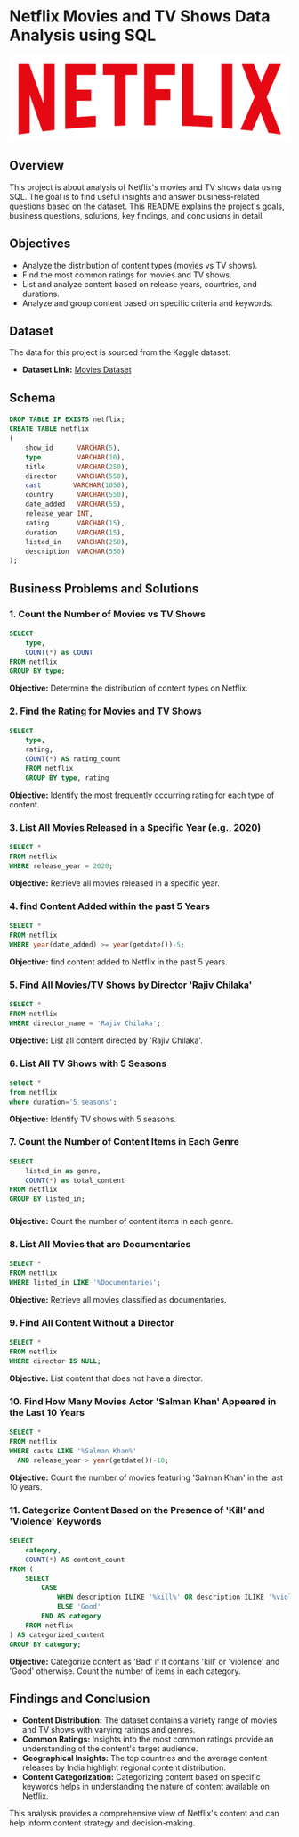 # Netflix Movies and TV Shows Data Analysis using SQL

![](https://github.com/sreelekha4/netffix_sql_project/blob/main/logo.png)

## Overview
This project is about analysis of Netflix's movies and TV shows data using SQL. The goal is to find useful insights and answer business-related questions based on the dataset. This README explains the project's goals, business questions, solutions, key findings, and conclusions in detail.

## Objectives

- Analyze the distribution of content types (movies vs TV shows).
- Find the most common ratings for movies and TV shows.
- List and analyze content based on release years, countries, and durations.
- Analyze and group content based on specific criteria and keywords.

## Dataset

The data for this project is sourced from the Kaggle dataset:

- **Dataset Link:** [Movies Dataset](https://www.kaggle.com/datasets/shivamb/netflix-shows?resource=download)

## Schema

```sql
DROP TABLE IF EXISTS netflix;
CREATE TABLE netflix
(
    show_id      VARCHAR(5),
    type         VARCHAR(10),
    title        VARCHAR(250),
    director     VARCHAR(550),
    cast        VARCHAR(1050),
    country      VARCHAR(550),
    date_added   VARCHAR(55),
    release_year INT,
    rating       VARCHAR(15),
    duration     VARCHAR(15),
    listed_in    VARCHAR(250),
    description  VARCHAR(550)
);
```

## Business Problems and Solutions

### 1. Count the Number of Movies vs TV Shows

```sql
SELECT 
    type,
    COUNT(*) as COUNT
FROM netflix
GROUP BY type;
```

**Objective:** Determine the distribution of content types on Netflix.

### 2. Find the Rating for Movies and TV Shows

```sql
SELECT 
    type,
    rating,
    COUNT(*) AS rating_count
    FROM netflix
    GROUP BY type, rating
```

**Objective:** Identify the most frequently occurring rating for each type of content.

### 3. List All Movies Released in a Specific Year (e.g., 2020)

```sql
SELECT * 
FROM netflix
WHERE release_year = 2020;
```

**Objective:** Retrieve all movies released in a specific year.
### 4. find Content Added within the past 5 Years

```sql
SELECT *
FROM netflix
WHERE year(date_added) >= year(getdate())-5;
```

**Objective:** find content added to Netflix in the past 5 years.

### 5. Find All Movies/TV Shows by Director 'Rajiv Chilaka'

```sql
SELECT *
FROM netflix
WHERE director_name = 'Rajiv Chilaka';
```

**Objective:** List all content directed by 'Rajiv Chilaka'.

### 6. List All TV Shows with 5 Seasons

```sql
select * 
from netflix
where duration='5 seasons';
```

**Objective:** Identify TV shows with 5 seasons.

### 7. Count the Number of Content Items in Each Genre

```sql
SELECT 
    listed_in as genre,
    COUNT(*) as total_content
FROM netflix
GROUP BY listed_in;
```
###

**Objective:** Count the number of content items in each genre.

### 8. List All Movies that are Documentaries

```sql
SELECT * 
FROM netflix
WHERE listed_in LIKE '%Documentaries';
```

**Objective:** Retrieve all movies classified as documentaries.

### 9. Find All Content Without a Director

```sql
SELECT * 
FROM netflix
WHERE director IS NULL;
```

**Objective:** List content that does not have a director.

### 10. Find How Many Movies Actor 'Salman Khan' Appeared in the Last 10 Years

```sql
SELECT * 
FROM netflix
WHERE casts LIKE '%Salman Khan%'
  AND release_year > year(getdate())-10;
```

**Objective:** Count the number of movies featuring 'Salman Khan' in the last 10 years.

### 11. Categorize Content Based on the Presence of 'Kill' and 'Violence' Keywords

```sql
SELECT 
    category,
    COUNT(*) AS content_count
FROM (
    SELECT 
        CASE 
            WHEN description ILIKE '%kill%' OR description ILIKE '%violence%' THEN 'Bad'
            ELSE 'Good'
        END AS category
    FROM netflix
) AS categorized_content
GROUP BY category;
```

**Objective:** Categorize content as 'Bad' if it contains 'kill' or 'violence' and 'Good' otherwise. Count the number of items in each category.

## Findings and Conclusion

- **Content Distribution:** The dataset contains a variety range of movies and TV shows with varying ratings and genres.
- **Common Ratings:** Insights into the most common ratings provide an understanding of the content's target audience.
- **Geographical Insights:** The top countries and the average content releases by India highlight regional content distribution.
- **Content Categorization:** Categorizing content based on specific keywords helps in understanding the nature of content available on Netflix.

This analysis provides a comprehensive view of Netflix's content and can help inform content strategy and decision-making.
